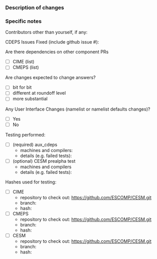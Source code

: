 ### Description of changes

### Specific notes

Contributors other than yourself, if any:

CDEPS Issues Fixed (include github issue #):

Are there dependencies on other component PRs
 - [ ] CIME (list)
 - [ ] CMEPS (list)

Are changes expected to change answers?
 - [ ] bit for bit
 - [ ] different at roundoff level
 - [ ] more substantial

Any User Interface Changes (namelist or namelist defaults changes)?
 - [ ] Yes
 - [ ] No

Testing performed:
- [ ] (required) aux_cdeps
   - machines and compilers:
   - details (e.g. failed tests):
- [ ] (optional) CESM prealpha test
   - machines and compilers
   - details (e.g. failed tests):

Hashes used for testing:
- [ ] CIME
  - repository to check out: https://github.com/ESCOMP/CESM.git
  - branch:
  - hash:
- [ ] CMEPS
  - repository to check out: https://github.com/ESCOMP/CESM.git
  - branch:
  - hash:
- [ ] CESM
  - repository to check out: https://github.com/ESCOMP/CESM.git
  - branch:
  - hash:
